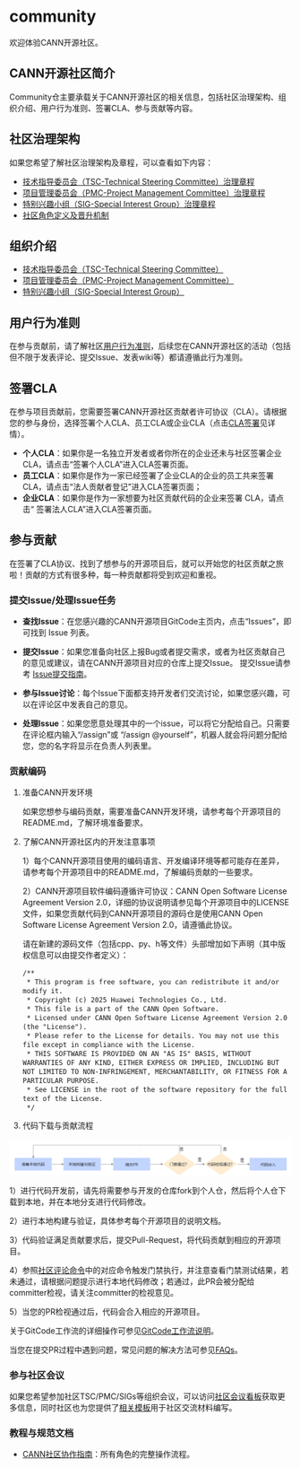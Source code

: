 # community

欢迎体验CANN开源社区。

## CANN开源社区简介

Community仓主要承载关于CANN开源社区的相关信息，包括社区治理架构、组织介绍、用户行为准则、签署CLA、参与贡献等内容。

## 社区治理架构

如果您希望了解社区治理架构及章程，可以查看如下内容：
- [技术指导委员会（TSC-Technical Steering Committee）治理章程](governance/tsc-governance.md)
- [项目管理委员会（PMC-Project Management Committee）治理章程](governance/pmc-governance.md)
- [特别兴趣小组（SIG-Special Interest Group）治理章程](governance/sig-governance.md)
- [社区角色定义及晋升机制](governance/role-definition-and-promotion-mechanism.md)

## 组织介绍
- [技术指导委员会（TSC-Technical Steering Committee）](CANN/TSC/README.md)
- [项目管理委员会（PMC-Project Management Committee）](CANN/PMC/README.md)
- [特别兴趣小组（SIG-Special Interest Group）](CANN/sigs/)

## 用户行为准则

在参与贡献前，请了解社区[用户行为准则](contributor/code-of-conduct.md)，后续您在CANN开源社区的活动（包括但不限于发表评论、提交Issue、发表wiki等）都请遵循此行为准则。

## 签署CLA
在参与项目贡献前，您需要签署CANN开源社区贡献者许可协议（CLA）。请根据您的参与身份，选择签署个人CLA、员工CLA或企业CLA（点击[CLA签署](https://clasign.osinfra.cn/sign/68cbd4a3dbabc050b436cdd4)见详情）。

- **个人CLA**：如果你是一名独立开发者或者你所在的企业还未与社区签署企业CLA，请点击“签署个人CLA”进入CLA签署页面。
- **员工CLA**：如果你是作为一家已经签署了企业CLA的企业的员工共来签署CLA，请点击“法人贡献者登记”进入CLA签署页面；
- **企业CLA**：如果你是作为一家想要为社区贡献代码的企业来签署 CLA，请点击“ 签署法人CLA”进入CLA签署页面。

## 参与贡献
在签署了CLA协议、找到了想参与的开源项目后，就可以开始您的社区贡献之旅啦！贡献的方式有很多种，每一种贡献都将受到欢迎和重视。

### 提交Issue/处理Issue任务

- **查找Issue**：在您感兴趣的CANN开源项目GitCode主页内，点击“Issues”，即可找到 Issue 列表。

- **提交Issue**：如果您准备向社区上报Bug或者提交需求，或者为社区贡献自己的意见或建议，请在CANN开源项目对应的仓库上提交Issue。
  提交Issue请参考 [Issue提交指南](contributor/issue-submit.md)。

- **参与Issue讨论**：每个Issue下面都支持开发者们交流讨论，如果您感兴趣，可以在评论区中发表自己的意见。

- **处理Issue**：如果您愿意处理其中的一个issue，可以将它分配给自己。只需要在评论框内输入“/assign”或 “/assign @yourself”，机器人就会将问题分配给您，您的名字将显示在负责人列表里。
  
### 贡献编码
1. 准备CANN开发环境

   如果您想参与编码贡献，需要准备CANN开发环境，请参考每个开源项目的README.md，了解环境准备要求。

2. 了解CANN开源社区内的开发注意事项

    1）每个CANN开源项目使用的编码语言、开发编译环境等都可能存在差异，请参考每个开源项目中的README.md，了解编码贡献的一些要求。

    2）CANN开源项目软件编码遵循许可协议：CANN Open Software License Agreement Version 2.0，详细的协议说明请参见每个开源项目中的LICENSE文件，如果您贡献代码到CANN开源项目的源码仓是使用CANN Open Software License Agreement Version 2.0，请遵循此协议。

     请在新建的源码文件（包括cpp、py、h等文件）头部增加如下声明（其中版权信息可以由提交作者定义）：

     ```
     /**
      * This program is free software, you can redistribute it and/or modify it.
      * Copyright (c) 2025 Huawei Technologies Co., Ltd.
      * This file is a part of the CANN Open Software.
      * Licensed under CANN Open Software License Agreement Version 2.0 (the "License").
      * Please refer to the License for details. You may not use this file except in compliance with the License.
      * THIS SOFTWARE IS PROVIDED ON AN "AS IS" BASIS, WITHOUT WARRANTIES OF ANY KIND, EITHER EXPRESS OR IMPLIED, INCLUDING BUT NOT LIMITED TO NON-INFRINGEMENT, MERCHANTABILITY, OR FITNESS FOR A PARTICULAR PURPOSE.
      * See LICENSE in the root of the software repository for the full text of the License.
      */
     ```

3. 代码下载与贡献流程

![contri-flow.png](contributor/figures/contri-flow.png)

   1）进行代码开发前，请先将需要参与开发的仓库fork到个人仓，然后将个人仓下载到本地，并在本地分支进行代码修改。

   2）进行本地构建与验证，具体参考每个开源项目的说明文档。

   3）代码验证满足贡献要求后，提交Pull-Request，将代码贡献到相应的开源项目。

   4）参照[社区评论命令](docs/robot/cann/robot-command.md)中的对应命令触发门禁执行，并注意查看门禁测试结果，若未通过，请根据问题提示进行本地代码修改；若通过，此PR会被分配给committer检视，请关注committer的检视意见。

   5）当您的PR检视通过后，代码会合入相应的开源项目。

   关于GitCode工作流的详细操作可参见[GitCode工作流说明](contributor/gitcode-workflow.md)。

   当您在提交PR过程中遇到问题，常见问题的解决方法可参见[FAQs](docs/FAQ/infra-faqs.md)。

### 参与社区会议
如果您希望参加社区TSC/PMC/SIGs等组织会议，可以访问[社区会议看板](https://meeting.osinfra.cn/cann)获取更多信息，同时社区也为您提供了[相关模板](templates)用于社区交流材料编写。

### 教程与规范文档
- [CANN社区协作指南](https://gitcode.com/cann/community/blob/master/role-guidance.md)：所有角色的完整操作流程。
